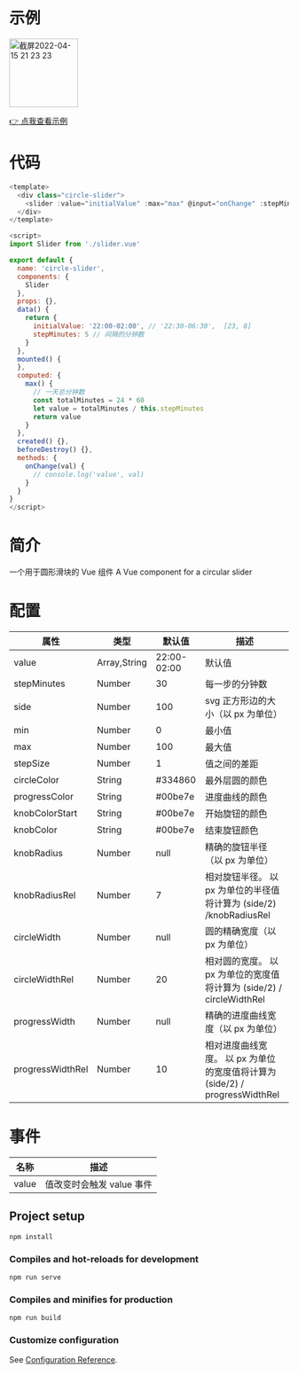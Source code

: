 # 示例
<img width="124" alt="截屏2022-04-15 21 23 23" src="https://user-images.githubusercontent.com/50764950/163575986-dd942d48-ca63-43dd-8f3e-7407b641a87a.png">

[👉 点我查看示例](https://luguicheng.github.io/circle-slider/dist/index.html)



# 代码
```javascript
<template>
  <div class="circle-slider">
    <slider :value="initialValue" :max="max" @input="onChange" :stepMinutes="stepMinutes" ></slider>
  </div>
</template>

<script>
import Slider from './slider.vue'

export default {
  name: 'circle-slider',
  components: {
    Slider
  },
  props: {},
  data() {
    return {
      initialValue: '22:00-02:00', // '22:30-06:30',  [23, 8]
      stepMinutes: 5 // 间隔的分钟数
    }
  },
  mounted() {
  },
  computed: {
    max() {
      // 一天总分钟数
      const totalMinutes = 24 * 60
      let value = totalMinutes / this.stepMinutes
      return value
    }
  },
  created() {},
  beforeDestroy() {},
  methods: {
    onChange(val) {
      // console.log('value', val)
    }
  }
}
</script>


```

# 简介
一个用于圆形滑块的 Vue 组件
A Vue component for a circular slider

# 配置

|属性|类型|默认值|描述|
|---|---|---|---|
|value|Array,String|22:00-02:00|默认值|
|stepMinutes|Number|30|每一步的分钟数|
|side|	Number|	100|	svg 正方形边的大小（以 px 为单位）|
|min	|Number|	0	|最小值|
|max	|Number	|100|	最大值|
|stepSize	|Number|	1|	值之间的差距|
|circleColor	|String|	#334860	|最外层圆的颜色|
|progressColor|	String|	#00be7e|	进度曲线的颜色|
|knobColorStart|String|#00be7e|开始旋钮的颜色|
|knobColor|	String|	#00be7e	|结束旋钮颜色|
|knobRadius	|Number|	null|	精确的旋钮半径（以 px 为单位）|
|knobRadiusRel|	Number	|7	|相对旋钮半径。 以 px 为单位的半径值将计算为 (side/2) /knobRadiusRel|
|circleWidth|	Number|	null	|圆的精确宽度（以 px 为单位）|
|circleWidthRel	|Number|	20|	相对圆的宽度。 以 px 为单位的宽度值将计算为 (side/2) / circleWidthRel|
|progressWidth	|Number	|null|	精确的进度曲线宽度（以 px 为单位）|
|progressWidthRel|	Number	|10|	相对进度曲线宽度。 以 px 为单位的宽度值将计算为 (side/2) / progressWidthRel|

# 事件
|名称|描述|
|---|---|
|value|值改变时会触发 value 事件|


## Project setup
```
npm install
```

### Compiles and hot-reloads for development
```
npm run serve
```

### Compiles and minifies for production
```
npm run build
```

### Customize configuration
See [Configuration Reference](https://cli.vuejs.org/config/).
